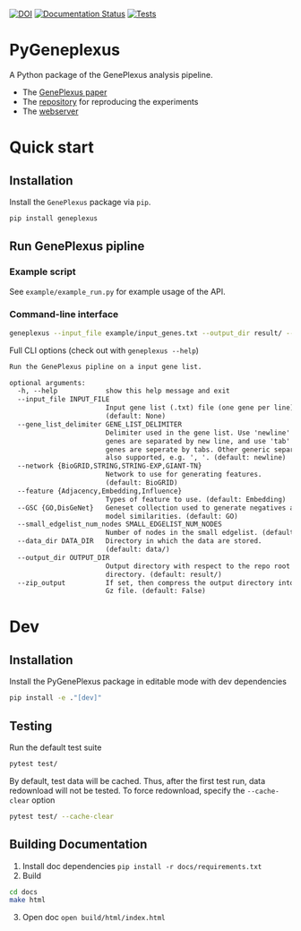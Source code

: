 [![DOI](https://zenodo.org/badge/DOI/10.5281/zenodo.6383205.svg)](https://doi.org/10.5281/zenodo.6383205)
[![Documentation Status](https://readthedocs.org/projects/pygeneplexus/badge/?version=main)](https://pygeneplexus.readthedocs.io/en/main/?badge=main)
[![Tests](https://github.com/krishnanlab/PyGenePlexus/actions/workflows/tests.yml/badge.svg)](https://github.com/krishnanlab/PyGenePlexus/actions/workflows/tests.yml)

# PyGeneplexus

A Python package of the GenePlexus analysis pipeline.

* The [GenePlexus paper](https://academic.oup.com/bioinformatics/article/36/11/3457/5780279)
* The [repository](https://github.com/krishnanlab/GenePlexus) for reproducing the experiments
* The [webserver](https://www.geneplexus.net/)

# Quick start

## Installation

Install the ``GenePlexus`` package via ``pip``.

```bash
pip install geneplexus
```

## Run GenePlexus pipline

### Example script

See `example/example_run.py` for example usage of the API.

### Command-line interface

```bash
geneplexus --input_file example/input_genes.txt --output_dir result/ --data_dir data/
```

Full CLI options (check out with ``geneplexus --help``)

```txt
Run the GenePlexus pipline on a input gene list.

optional arguments:
  -h, --help            show this help message and exit
  --input_file INPUT_FILE
                        Input gene list (.txt) file (one gene per line).
                        (default: None)
  --gene_list_delimiter GENE_LIST_DELIMITER
                        Delimiter used in the gene list. Use 'newline' if the
                        genes are separated by new line, and use 'tab' if the
                        genes are seperate by tabs. Other generic separator are
                        also supported, e.g. ', '. (default: newline)
  --network {BioGRID,STRING,STRING-EXP,GIANT-TN}
                        Network to use for generating features.
                        (default: BioGRID)
  --feature {Adjacency,Embedding,Influence}
                        Types of feature to use. (default: Embedding)
  --GSC {GO,DisGeNet}   Geneset collection used to generate negatives and the
                        model similarities. (default: GO)
  --small_edgelist_num_nodes SMALL_EDGELIST_NUM_NODES
                        Number of nodes in the small edgelist. (default: 50)
  --data_dir DATA_DIR   Directory in which the data are stored.
                        (default: data/)
  --output_dir OUTPUT_DIR
                        Output directory with respect to the repo root
                        directory. (default: result/)
  --zip_output          If set, then compress the output directory into a Tar
                        Gz file. (default: False)
```

# Dev

## Installation

Install the PyGenePlexus package in editable mode with dev dependencies

```bash
pip install -e ."[dev]"
```

## Testing

Run the default test suite

```bash
pytest test/
```

By default, test data will be cached. Thus, after the first test run, data redownload will not be tested. To force redownload, specify the ``--cache-clear`` option

```bash
pytest test/ --cache-clear
```

## Building Documentation

1. Install doc dependencies ``pip install -r docs/requirements.txt``
2. Build
```bash
cd docs
make html
```
3. Open doc ``open build/html/index.html``
